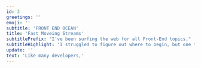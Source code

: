 ```yaml
---
id: 3
greetings: ''
emoji: ''
subtitle: 'FRONT END OCEAN'
title: 'Fast Moveing Streams'
subtitlePrefix: "I've been surfing the web for all Front-End topics,"
subtitleHighlight: 'I struggled to figure out where to begin, but one thing was clear: I wanted the ability to create free-flowing layouts to display my work as I wished. Reliability, fast load speeds, and a fun user experience were my top priorities.'
update: ''
text: 'Like many developers,'
---
```


